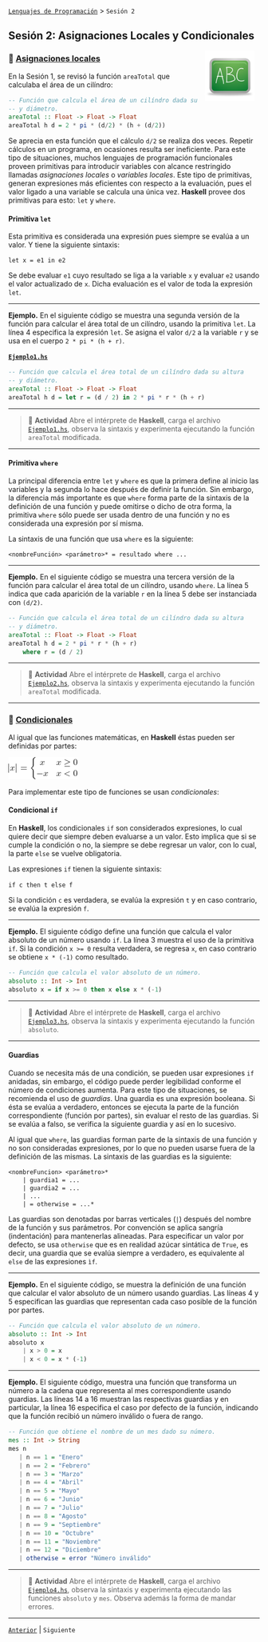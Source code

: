 [`Lenguajes de Programación`](../README.md) > `Sesión 2`

## Sesión 2: Asignaciones Locales y Condicionales

<img src="../imagenes/pizarron.png" align="right" height="100" width="100" hspace="10">

### :dart: <ins>Asignaciones locales</ins>

En la Sesión 1, se revisó la función `areaTotal` que calculaba el área de un cilíndro:

```haskell
-- Función que calcula el área de un cilíndro dada su altura
-- y diámetro.
areaTotal :: Float -> Float -> Float
areaTotal h d = 2 * pi * (d/2) * (h + (d/2))
```

Se aprecia en esta función que el cálculo `d/2` se realiza dos veces. Repetir cálculos en un programa, en ocasiones
resulta ser ineficiente. Para este tipo de situaciones, muchos lenguajes de programación funcionales proveen primitivas
para introducir variables con alcance restringido llamadas *asignaciones locales* o *variables locales*. Este tipo de
primitivas, generan expresiones más eficientes con respecto a la evaluación, pues el valor ligado a una variable se
calcula una única vez. __Haskell__ provee dos primitivas para esto: `let` y `where`.

#### Primitiva `let`

Esta primitiva es considerada una expresión pues siempre se evalúa a un valor. Y tiene la siguiente sintaxis:

```
let x = e1 in e2
```

Se debe evaluar `e1` cuyo resultado se liga a la variable `x` y evaluar `e2` usando el valor actualizado de `x`. Dicha
evaluación es el valor de toda la expresión `let`.

---

**Ejemplo.** En el siguiente código se muestra una segunda versión de la función para calcular el área total de un
cilíndro, usando la primitiva `let`. La línea 4 especifica la expresión `let`. Se asigna el valor `d/2` a la variable
`r` y se usa en el cuerpo `2 * pi * (h + r)`.

[**`Ejemplo1.hs`**](codigos/Ejemplo1.hs)
```haskell
-- Función que calcula el área total de un cilíndro dada su altura
-- y diámetro.
areaTotal :: Float -> Float -> Float
areaTotal h d = let r = (d / 2) in 2 * pi * r * (h + r)
```

---

> :rocket: **Actividad**
Abre el intérprete de __Haskell__, carga el archivo [`Ejemplo1.hs`](codigos/Ejemplo1.hs), observa la sintaxis y 
experimenta ejecutando la función `areaTotal` modificada.

---

#### Primitiva `where`

La principal diferencia entre `let` y `where` es que la primera define al inicio las variables y la segunda lo hace 
después de definir la función. Sin embargo, la diferencia más importante es que `where` forma parte de la sintaxis de la
definición de una función y puede omitirse o dicho de otra forma, la primitiva `where` sólo puede ser usada dentro de
una función y no es considerada una expresión por sí misma.

La sintaxis de una función que usa `where` es la siguiente:

```
<nombreFunción> <parámetro>* = resultado where ...
```

---

**Ejemplo.** En el siguiente código se muestra una tercera versión de la función para calcular el área total de un
cilíndro, usando `where`. La línea 5 indica que cada aparición de la variable `r` en la línea 5 debe ser instanciada
con `(d/2)`.

```haskell
-- Función que calcula el área total de un cilíndro dada su altura
-- y diámetro.
areaTotal :: Float -> Float -> Float
areaTotal h d = 2 * pi * r * (h + r)
	where r = (d / 2)
```

---

> :rocket: **Actividad**
Abre el intérprete de __Haskell__, carga el archivo [`Ejemplo2.hs`](codigos/Ejemplo2.hs), observa la sintaxis y 
experimenta ejecutando la función `areaTotal` modificada.

---

### :dart: <ins>Condicionales<ins>

Al igual que las funciones matemáticas, en __Haskell__ éstas pueden ser definidas por partes:

![imagen](imagenes/imagen1.gif)

Para implementar este tipo de funciones se usan *condicionales*:

#### Condicional `if`

En __Haskell__, los condicionales `if` son considerados expresiones, lo cual quiere decir que siempre deben evaluarse a
un valor. Esto implica que si se cumple la condición o no, la siempre se debe regresar un valor, con lo cual, la parte
`else` se vuelve obligatoria.

Las expresiones `if` tienen la siguiente sintaxis:

`if c then t else f`

Si la condición `c` es verdadera, se evalúa la expresión `t` y en caso contrario, se evalúa la expresión `f`.

---

**Ejemplo.** El siguiente código define una función que calcula el valor absoluto de un número usando `if`. La línea
3 muestra el uso de la primitiva `if`. Si la condición `x >= 0` resulta verdadera, se regresa `x`, en caso contrario
se obtiene `x * (-1)` como resultado.

```haskell
-- Función que calcula el valor absoluto de un número.
absoluto :: Int -> Int
absoluto x = if x >= 0 then x else x * (-1)
```

---

> :rocket: **Actividad**
Abre el intérprete de __Haskell__, carga el archivo [`Ejemplo3.hs`](codigos/Ejemplo3.hs), observa la sintaxis y 
experimenta ejecutando la función `absoluto`.

---

#### Guardias

Cuando se necesita más de una condición, se pueden usar expresiones `if` anidadas, sin embargo, el código puede perder
legibilidad conforme el número de condiciones aumenta. Para este tipo de situaciones, se recomienda el uso de *guardias*.
Una guardia es una expresión booleana. Si ésta se evalúa a verdadero, entonces se ejecuta la parte de la función 
correspondiente (función por partes), sin evaluar el resto de las guardias. Si se evalúa a falso, se verifica la 
siguiente guardia y así en lo sucesivo.

Al igual que `where`, las guardias forman parte de la sintaxis de una función y no son consideradas expresiones, por lo
que no pueden usarse fuera de la definición de las mismas. La sintaxis de las guardias es la siguiente:

```
<nombreFuncion> <parámetro>*
	| guardia1 = ...
	| guardia2 = ...
	| ...
	| = otherwise = ...*
```

Las guardias son denotadas por barras verticales (`|`) después del nombre de la función y sus parámetros. Por convención
se aplica sangría (indentación) para mantenerlas alineadas. Para especificar un valor por defecto, se usa `otherwise`
que es en realidad azúcar sintática de `True`, es decir, una guardia que se evalúa siempre a verdadero, es equivalente
al `else` de las expresiones `ìf`.

---

**Ejemplo.** En el siguiente código, se muestra la definición de una función que calcular el valor absoluto de un número
usando guardias. Las líneas 4 y 5 especifican las guardias que representan cada caso posible de la función por partes.

```haskell
-- Función que calcula el valor absoluto de un número.
absoluto :: Int -> Int
absoluto x
	| x > 0 = x
	| x < 0 = x * (-1)
```

---

**Ejemplo.** El siguiente código, muestra una función que transforma un número a la cadena que representa al mes 
correspondiente usando guardias. Las líneas 14 a 16 muestran las respectivas guardias y en particular, la línea 16 
especifica el caso por defecto de la función, indicando que la función recibió un número inválido o fuera de rango.

```haskell
-- Función que obtiene el nombre de un mes dado su número.
mes :: Int -> String
mes n
   | n == 1 = "Enero"
   | n == 2 = "Febrero"
   | n == 3 = "Marzo"
   | n == 4 = "Abril"
   | n == 5 = "Mayo"
   | n == 6 = "Junio"
   | n == 7 = "Julio"
   | n == 8 = "Agosto"
   | n == 9 = "Septiembre"
   | n == 10 = "Octubre"
   | n == 11 = "Noviembre"
   | n == 12 = "Diciembre"
   | otherwise = error "Número inválido"
```

---

> :rocket: **Actividad**
Abre el intérprete de __Haskell__, carga el archivo [`Ejemplo4.hs`](codigos/Ejemplo4.hs), observa la sintaxis y 
experimenta ejecutando las funciones `absoluto` y `mes`. Observa además la forma de mandar errores.

---

[`Anterior`](../sesion01/README.md) | `Siguiente`